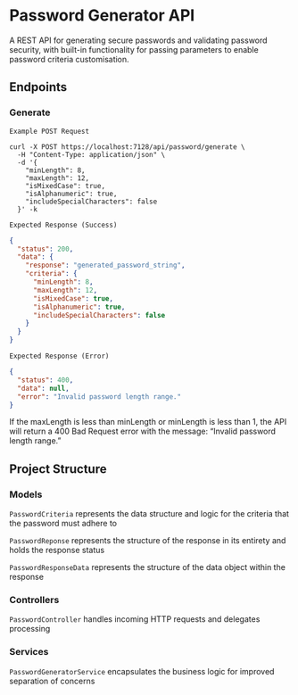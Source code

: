 # Password Generator API
A REST API for generating secure passwords and validating password security, with built-in functionality for passing parameters to enable password criteria customisation.

## Endpoints
### Generate
`Example POST Request`
```shell
curl -X POST https://localhost:7128/api/password/generate \
  -H "Content-Type: application/json" \
  -d '{
    "minLength": 8,
    "maxLength": 12,
    "isMixedCase": true,
    "isAlphanumeric": true,
    "includeSpecialCharacters": false
  }' -k
```

`Expected Response (Success)`
```json
{
  "status": 200,
  "data": {
    "response": "generated_password_string",
    "criteria": {
      "minLength": 8,
      "maxLength": 12,
      "isMixedCase": true,
      "isAlphanumeric": true,
      "includeSpecialCharacters": false
    }
  }
}
```

`Expected Response (Error)`
```json
{
  "status": 400,
  "data": null,
  "error": "Invalid password length range."
}
```
If the maxLength is less than minLength or minLength is less than 1, the API will return a 400 Bad Request error with the message: “Invalid password length range.”
<br/>

## Project Structure

### Models
`PasswordCriteria` represents the data structure and logic for the criteria that the password must adhere to

`PasswordReponse` represents the structure of the response in its entirety and holds the response status

`PasswordResponseData` represents the structure of the data object within the response
<br/>

### Controllers
`PasswordController` handles incoming HTTP requests and delegates processing
<br/>

### Services
`PasswordGeneratorService` encapsulates the business logic for improved separation of concerns
<br/>